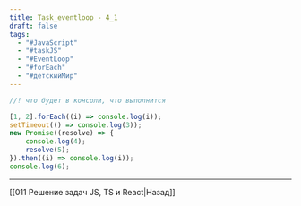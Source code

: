 ```yaml
---
title: Task_eventloop - 4_1
draft: false
tags:
  - "#JavaScript"
  - "#taskJS"
  - "#EventLoop"
  - "#forEach"
  - "#детскийМир"
---
```

```js
//! что будет в консоли, что выполнится

[1, 2].forEach((i) => console.log(i));
setTimeout(() => console.log(3));
new Promise((resolve) => {
    console.log(4);
    resolve(5);
}).then((i) => console.log(i));
console.log(6);
```

___

[[011 Решение задач JS, TS и React|Назад]]